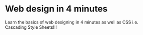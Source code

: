 # Web design in 4 minutes

Learn the basics of web designing in 4 minutes as well as CSS i.e. Cascading Style Sheets!!!


